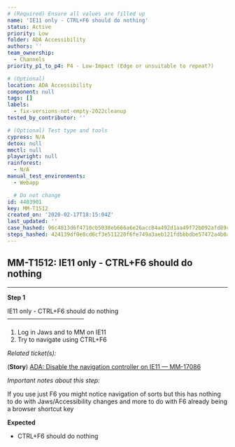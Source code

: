```yaml
---
# (Required) Ensure all values are filled up
name: 'IE11 only - CTRL+F6 should do nothing'
status: Active
priority: Low
folder: ADA Accessibility
authors: ''
team_ownership:
  - Channels
priority_p1_to_p4: P4 - Low-Impact (Edge or unsuitable to repeat?)

# (Optional)
location: ADA Accessibility
component: null
tags: []
labels:
  - fix-versions-not-empty-2022cleanup
tested_by_contributor: ''

# (Optional) Test type and tools
cypress: N/A
detox: null
mmctl: null
playwright: null
rainforest:
  - N/A
manual_test_environments:
  - Webapp

  # Do not change
id: 4403901
key: MM-T1512
created_on: '2020-02-17T18:15:04Z'
last_updated: ''
case_hashed: 96c4813d6f4710cb5038eb666a6e26acc84a492d1aa49f72b092afd89ce7da5e6a590fbee5b7edb83334bd585884c558
steps_hashed: 424139df0e8cd6cf3e511220f6fe749a3aeb121fdbbbdbe57472a4b0a192c5c8d9f1e053ae0049e142f1b8e75400065d
---
```


<!-- (Auto-generated) Based on frontmatter's "key" and "name" -->

## MM-T1512: IE11 only - CTRL+F6 should do nothing

---

**Step 1**

IE11 only - CTRL+F6 should do nothing\
–––––––––––––––––––––––––

1. Log in Jaws and to MM on IE11
2. Try to navigate using CTRL+F6

_Related ticket(s):_

(**Story**) [ADA: Disable the navigation controller on IE11 — MM-17086](https://mattermost.atlassian.net/browse/MM-17086)

_Important notes about this step:_

If you use just F6 you might notice navigation of sorts but this has nothing to do with Jaws/Accessibility changes and more to do with F6 already being a browser shortcut key

**Expected**

- CTRL+F6 should do nothing
